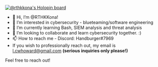 [![@rthkkona's Holopin board](https://holopin.io/api/user/board?user=rthkkona)](https://holopin.io/@rthkkona)

- 👋 Hi, I’m @RTHKKona!
- 👀 I’m interested in cybersecurity - blueteaming/software engineering
- 🌱 I’m currently learning Bash, SIEM analysis and threat analysis
- 💞️ I’m looking to collaborate and learn cybersecurity together. :)
- 📫 How to reach me - Discord: Handburger#7969     
- If you wish to professionally reach out, my email is l.cwhoward@gmail.com **(serious inquiries only please!)** 

Feel free to reach out! 
